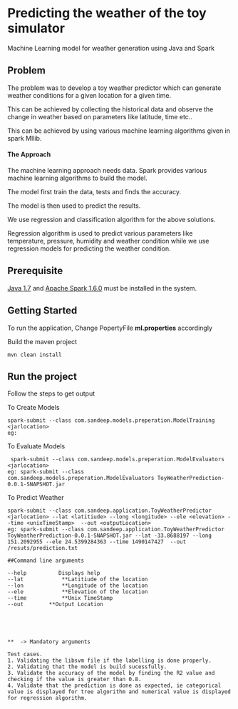 # Predicting the weather of the toy simulator
Machine Learning model for weather generation using Java and Spark

## Problem
The problem was to develop a toy weather predictor which can generate weather conditions for a given location for a given time.

This can be achieved by collecting the historical data and observe the change in weather based on parameters like latitude, time etc..  

This can be achieved by using various machine learning algorithms given in spark Mllib.


#### The Approach
The machine learning approach needs  data. Spark provides various machine learning algorithms to build the model.

The model first train the data, tests and finds the accuracy.

The model is then used to predict the results.

We use regression and classification algorithm for the above solutions.

Regression algorithm is used to predict various parameters like temperature, pressure, humidity and weather condition while we use regression  models for predicting the weather condition.



## Prerequisite

[Java 1.7](https://java.com/en/download/) and [Apache Spark 1.6.0](https://spark.apache.org/releases/spark-release-1-6-0.html) must be installed in the system.

## Getting Started
To run the application, 
Change PopertyFile **ml.properties** accordingly

Build the maven project

```
mvn clean install  
```

## Run the project
Follow the steps to get output  

To Create Models
```
spark-submit --class com.sandeep.models.preperation.ModelTraining <jarlocation>
eg:  
```

To Evaluate Models
```
 spark-submit --class com.sandeep.models.preperation.ModelEvaluators <jarlocation>
eg: spark-submit --class com.sandeep.models.preperation.ModelEvaluators ToyWeatherPrediction-0.0.1-SNAPSHOT.jar
```


To Predict Weather
```
spark-submit --class com.sandeep.application.ToyWeatherPredictor <jarlocation> --lat <latitiude> --long <longitude> --ele <elevation> --time <unixTimeStamp>  --out <outputLocation>
eg: spark-submit --class com.sandeep.application.ToyWeatherPredictor ToyWeatherPrediction-0.0.1-SNAPSHOT.jar --lat -33.8688197 --long 151.2092955 --ele 24.5399284363 --time 1490147427  --out /resuts/prediction.txt
```


```
##Command line arguments 

--help          Displays help  
--lat            **Latitiude of the location 
--lon            **Longitude of the location
--ele            **Elevation of the location 
--time           **Unix TimeStamp
--out		 **Output Location





**  -> Mandatory arguments  

Test cases.
1. Validating the libsvm file if the labelling is done properly.
2. Validating that the model is build sucessfully.
3. Validate the accuracy of the model by finding the R2 value and checking if the value is greater than 0.8.
4. Validate that the prediction is done as expected, ie categorical value is displayed for tree algorithm and numerical value is displayed for regression algorithm.